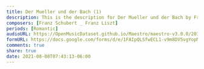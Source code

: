 ```yaml
---
title: Der Mueller und der Bach (1)
description: This is the description for Der Mueller und der Bach by Franz Schubert _ Franz Liszt
composers: [Franz Schubert _ Franz Liszt]
periods: [Romantic]
audioURL: https://OpenMusicDataset.github.io/Maestro/maestro-v3.0.0/2018/MIDI-Unprocessed_Recital9-11_MID--AUDIO_09_R1_2018_wav--3.midi
formURL: https://docs.google.com/forms/d/e/1FAIpQLSfwECL1-v9m8DV5vgYopMzCxPqOb1p3qWoOj5E0hQZg6crCGQ/viewform
comments: true
share: true
date: 2021-08-08T07:43:13-06:00
---
```


